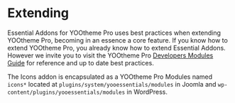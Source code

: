# Extending

Essential Addons for YOOtheme Pro uses best practices when extending YOOtheme Pro, becoming in an essence a core feature. If you know how to extend YOOtheme Pro, you already know how to extend Essential Addons. However we invite you to visit the YOOtheme Pro [Developers Modules Guide](https://yootheme.com/support/yootheme-pro/joomla/developers-modules) for reference and up to date best practices.

The Icons addon is encapsulated as a YOOtheme Pro Modules named `icons*` located at `plugins/system/yooessentials/modules` in Joomla and `wp-content/plugins/yooessentials/modules` in WordPress.
